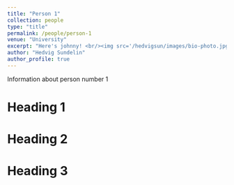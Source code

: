 ```yaml
---
title: "Person 1"
collection: people
type: "title"
permalink: /people/person-1
venue: "University"
excerpt: "Here's johnny! <br/><img src='/hedvigsun/images/bio-photo.jpg'> "
author: "Hedvig Sundelin"
author_profile: true
---
```


Information about person number 1

Heading 1
======

Heading 2
======

Heading 3
======
